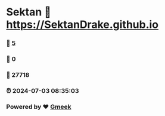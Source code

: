 # Sektan :link: https://SektanDrake.github.io 
### :page_facing_up: [5](https://SektanDrake.github.io/tag.html) 
### :speech_balloon: 0 
### :hibiscus: 27718 
### :alarm_clock: 2024-07-03 08:35:03 
### Powered by :heart: [Gmeek](https://github.com/Meekdai/Gmeek)
